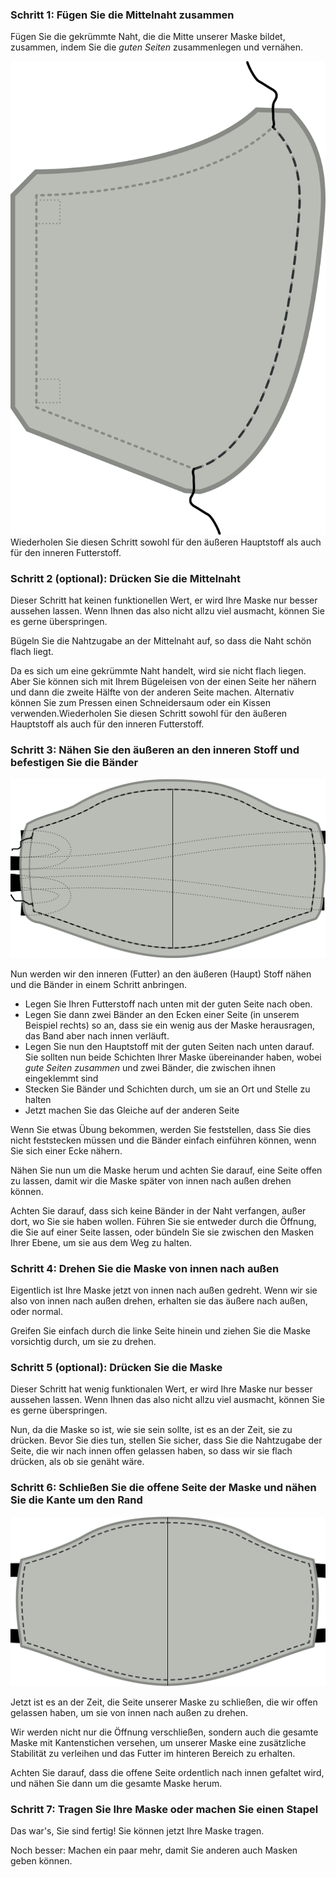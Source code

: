 
### Schritt 1: Fügen Sie die Mittelnaht zusammen

Fügen Sie die gekrümmte Naht, die die Mitte unserer Maske bildet, zusammen, indem Sie die *guten Seiten* zusammenlegen und vernähen.

![Fügen Sie die Mittelnaht ein](step1.svg)<Note>Wiederholen Sie diesen Schritt sowohl für den äußeren Hauptstoff als auch für den inneren Futterstoff.</Note>

### Schritt 2 (optional): Drücken Sie die Mittelnaht

<Note>

Dieser Schritt hat keinen funktionellen Wert, er wird Ihre Maske nur besser aussehen lassen.
Wenn Ihnen das also nicht allzu viel ausmacht, können Sie es gerne überspringen.

</Note>

Bügeln Sie die Nahtzugabe an der Mittelnaht auf, so dass die Naht schön flach liegt.

Da es sich um eine gekrümmte Naht handelt, wird sie nicht flach liegen. Aber Sie können sich mit Ihrem Bügeleisen von der einen Seite her nähern und dann die zweite Hälfte von der anderen Seite machen. Alternativ können Sie zum Pressen einen Schneidersaum oder ein Kissen verwenden.<Note>Wiederholen Sie diesen Schritt sowohl für den äußeren Hauptstoff als auch für den inneren Futterstoff.</Note>

### Schritt 3: Nähen Sie den äußeren an den inneren Stoff und befestigen Sie die Bänder

![Verbinden Sie den inneren mit dem äußeren Stoff](step3.svg)

Nun werden wir den inneren (Futter) an den äußeren (Haupt) Stoff nähen und die Bänder in einem Schritt anbringen.

 - Legen Sie Ihren Futterstoff nach unten mit der guten Seite nach oben.
 - Legen Sie dann zwei Bänder an den Ecken einer Seite (in unserem Beispiel rechts) so an, dass sie ein wenig aus der Maske herausragen, das Band aber nach innen verläuft.
 - Legen Sie nun den Hauptstoff mit der guten Seiten nach unten darauf. Sie sollten nun beide Schichten Ihrer Maske übereinander haben, wobei *gute Seiten zusammen* und zwei Bänder, die zwischen ihnen eingeklemmt sind
 - Stecken Sie Bänder und Schichten durch, um sie an Ort und Stelle zu halten
 - Jetzt machen Sie das Gleiche auf der anderen Seite

<Tip>

Wenn Sie etwas Übung bekommen, werden Sie feststellen, dass Sie dies nicht feststecken müssen und die Bänder einfach einführen können, wenn Sie sich einer Ecke nähern.

</Tip>

Nähen Sie nun um die Maske herum und achten Sie darauf, eine Seite offen zu lassen, damit wir die Maske später von innen nach außen drehen können.

<Warning>

Achten Sie darauf, dass sich keine Bänder in der Naht verfangen, außer dort, wo Sie sie haben wollen.
Führen Sie sie entweder durch die Öffnung, die Sie auf einer Seite lassen, oder bündeln Sie sie zwischen den Masken Ihrer Ebene, um sie aus dem Weg zu halten.

</Warning>

### Schritt 4: Drehen Sie die Maske von innen nach außen

Eigentlich ist Ihre Maske jetzt von innen nach außen gedreht. Wenn wir sie also von innen nach außen drehen, erhalten sie das äußere nach außen, oder normal.

Greifen Sie einfach durch die linke Seite hinein und ziehen Sie die Maske vorsichtig durch, um sie zu drehen.

### Schritt 5 (optional): Drücken Sie die Maske

<Note>

Dieser Schritt hat wenig funktionalen Wert, er wird Ihre Maske nur besser aussehen lassen.
Wenn Ihnen das also nicht allzu viel ausmacht, können Sie es gerne überspringen.

</Note>

Nun, da die Maske so ist, wie sie sein sollte, ist es an der Zeit, sie zu drücken. Bevor Sie dies tun, stellen Sie sicher, dass Sie die Nahtzugabe der Seite, die wir nach innen offen gelassen haben, so dass wir sie flach drücken, als ob sie genäht wäre.

### Schritt 6: Schließen Sie die offene Seite der Maske und nähen Sie die Kante um den Rand

![Randstich um die Maske](step6.svg)

Jetzt ist es an der Zeit, die Seite unserer Maske zu schließen, die wir offen gelassen haben, um sie von innen nach außen zu drehen.

Wir werden nicht nur die Öffnung verschließen, sondern auch die gesamte Maske mit Kantenstichen versehen, um unserer Maske eine zusätzliche Stabilität zu verleihen und das Futter im hinteren Bereich zu erhalten.

Achten Sie darauf, dass die offene Seite ordentlich nach innen gefaltet wird, und nähen Sie dann um die gesamte Maske herum.

### Schritt 7: Tragen Sie Ihre Maske oder machen Sie einen Stapel

Das war's, Sie sind fertig! Sie können jetzt Ihre Maske tragen.

Noch besser: Machen ein paar mehr, damit Sie anderen auch Masken geben können.

